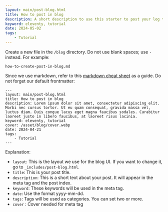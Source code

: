```yaml
---
layout: main/post-blog.html
title: How to post in blog
description: A short description to use this starter to post your log to blog.
keyword: eleventy, tutorial
date: 2024-05-02
tags:
    - Tutorial
---
```


Create a new file in the `/blog` directory. Do not use blank spaces; use `-` instead. For example:
```
how-to-create-post-in-blog.md
```
Since we use markdown, refer to this [markdown cheat sheet](https://www.markdownguide.org/cheat-sheet/) as a guide. Do not forget our default frontmatter:
```
---
layout: main/post-blog.html
title: How to post in blog
description: Lorem ipsum dolor sit amet, consectetur adipiscing elit. Morbi nec cursus tortor. Ut eu quam consequat, gravida massa vel, luctus diam. Duis congue lacus eget magna faucibus sodales. Curabitur laoreet justo in libero faucibus, at laoreet risus lacinia.
keyword: eleventy, tutorial
cover: /asset/blog/cover.webp
date: 2024-04-21
tags:
    - Tutorial
---
```
Explanation:
- `layout`: This is the layout we use for the blog UI. If you want to change it, go to `_includes/post-blog.html`.
- `title`: This is your post title.
- `description`: This is a short text about your post. It will appear in the meta tag and the post index.
- `keyword`: These keywords will be used in the meta tag.
- `date`: Use the format yyyy-mm-dd.
- `tags`: Tags will be used as categories. You can set two or more.
- `cover` : Cover needed for meta tag
